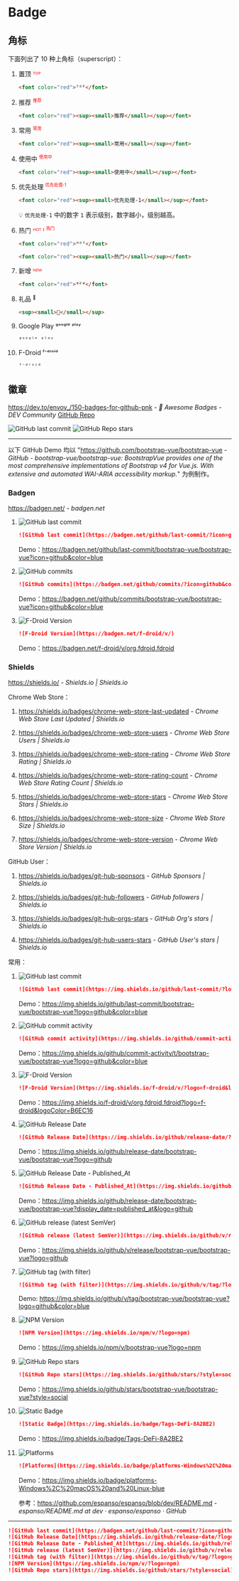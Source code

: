 # Badge

## 角标

下面列出了 10 种上角标（superscript）：

1. 置顶 <font color="red">ᵀᴼᴾ</font>

    ```html
    <font color="red">ᵀᴼᴾ</font>
    ```

2. 推荐 <font color="red"><sup><small>推荐</small></sup></font>

    ```html
    <font color="red"><sup><small>推荐</small></sup></font>
    ```

3. 常用 <font color="red"><sup><small>常用</small></sup></font>

    ```html
    <font color="red"><sup><small>常用</small></sup></font>
    ```

4. 使用中 <font color="red"><sup><small>使用中</small></sup></font>

    ```html
    <font color="red"><sup><small>使用中</small></sup></font>
    ```

5. 优先处理 <font color="red"><sup><small>优先处理-1</small></sup></font>

    ```html
    <font color="red"><sup><small>优先处理-1</small></sup></font>
    ```

    💡 `优先处理-1` 中的数字 `1` 表示级别，数字越小，级别越高。

6. 热门 <font color="red">ᴴᴼᵀ</font> ᴵ <font color="red"><sup><small>热门</small></sup></font>

    ```html
    <font color="red">ᴴᴼᵀ</font>
    ```

    ```html
    <font color="red"><sup><small>热门</small></sup></font>
    ```

7. 新增 <font color="red">ᴺᴱᵂ</font>

    ```html
    <font color="red">ᴺᴱᵂ</font>
    ```

8. 礼品 <sup><small>🎁</small></sup>

    ```html
    <sup><small>🎁</small></sup>
    ```

9. Google Play ᵍᵒᵒᵍˡᵉ ᵖˡᵃʸ

    ```html
    ᵍᵒᵒᵍˡᵉ ᵖˡᵃʸ
    ```

10. F-Droid ᶠ⁻ᵈʳᵒⁱᵈ

    ```html
    ᶠ⁻ᵈʳᵒⁱᵈ
    ```

## 徽章

https://dev.to/envoy_/150-badges-for-github-pnk - *📛 Awesome Badges - DEV Community* [GitHub Repo](https://github.com/Envoy-VC/awesome-badges)

![GitHub last commit](https://img.shields.io/github/last-commit/Envoy-VC/awesome-badges?color=blue&logo=github)
![GitHub Repo stars](https://img.shields.io/github/stars/Envoy-VC/awesome-badges?style=social)

---

以下 GitHub Demo 均以 "https://github.com/bootstrap-vue/bootstrap-vue - *GitHub - bootstrap-vue/bootstrap-vue: BootstrapVue provides one of the most comprehensive implementations of Bootstrap v4 for Vue.js. With extensive and automated WAI-ARIA accessibility markup.*" 为例制作。

### Badgen

https://badgen.net/ - *badgen.net*

1. ![GitHub last commit](https://badgen.net/github/last-commit/bootstrap-vue/bootstrap-vue?icon=github&color=blue)

    ```markdown
    ![GitHub last commit](https://badgen.net/github/last-commit/?icon=github&color=blue)
    ```

    Demo：https://badgen.net/github/last-commit/bootstrap-vue/bootstrap-vue?icon=github&color=blue

2. ![GitHub commits](https://badgen.net/github/commits/bootstrap-vue/bootstrap-vue?icon=github&color=blue)

    ```markdown
    ![GitHub commits](https://badgen.net/github/commits/?icon=github&color=blue)
    ```

    Demo：https://badgen.net/github/commits/bootstrap-vue/bootstrap-vue?icon=github&color=blue

3. ![F-Droid Version](https://badgen.net/f-droid/v/org.fdroid.fdroid)

    ```markdown
    ![F-Droid Version](https://badgen.net/f-droid/v/)
    ```

    Demo：https://badgen.net/f-droid/v/org.fdroid.fdroid

### Shields

https://shields.io/ - *Shields.io | Shields.io*

Chrome Web Store：

1. https://shields.io/badges/chrome-web-store-last-updated - *Chrome Web Store Last Updated | Shields.io*

2. https://shields.io/badges/chrome-web-store-users - *Chrome Web Store Users | Shields.io*

3. https://shields.io/badges/chrome-web-store-rating - *Chrome Web Store Rating | Shields.io*

4. https://shields.io/badges/chrome-web-store-rating-count - *Chrome Web Store Rating Count | Shields.io*

5. https://shields.io/badges/chrome-web-store-stars - *Chrome Web Store Stars | Shields.io*

6. https://shields.io/badges/chrome-web-store-size - *Chrome Web Store Size | Shields.io*

7. https://shields.io/badges/chrome-web-store-version - *Chrome Web Store Version | Shields.io*

GitHub User：

1. https://shields.io/badges/git-hub-sponsors - *GitHub Sponsors | Shields.io*

2. https://shields.io/badges/git-hub-followers - *GitHub followers | Shields.io*

3. https://shields.io/badges/git-hub-orgs-stars - *GitHub Org's stars | Shields.io*

4. https://shields.io/badges/git-hub-users-stars - *GitHub User's stars | Shields.io*

常用：

1. ![GitHub last commit](https://img.shields.io/github/last-commit/bootstrap-vue/bootstrap-vue?logo=github&color=blue)

    ```markdown
    ![GitHub last commit](https://img.shields.io/github/last-commit/?logo=github&color=blue)
    ```

    Demo：https://img.shields.io/github/last-commit/bootstrap-vue/bootstrap-vue?logo=github&color=blue

2. ![GitHub commit activity](https://img.shields.io/github/commit-activity/t/bootstrap-vue/bootstrap-vue?logo=github&color=blue)

    ```markdown
    ![GitHub commit activity](https://img.shields.io/github/commit-activity/t/?logo=github&color=blue)
    ```

    Demo：https://img.shields.io/github/commit-activity/t/bootstrap-vue/bootstrap-vue?logo=github&color=blue

3. ![F-Droid Version](https://img.shields.io/f-droid/v/org.fdroid.fdroid?logo=f-droid&logoColor=B6EC16)

    ```markdown
    ![F-Droid Version](https://img.shields.io/f-droid/v/?logo=f-droid&logoColor=B6EC16)
    ```

    Demo：https://img.shields.io/f-droid/v/org.fdroid.fdroid?logo=f-droid&logoColor=B6EC16

4. ![GitHub Release Date](https://img.shields.io/github/release-date/bootstrap-vue/bootstrap-vue?logo=github)

    ```markdown
    ![GitHub Release Date](https://img.shields.io/github/release-date/?logo=github)
    ```

    Demo：https://img.shields.io/github/release-date/bootstrap-vue/bootstrap-vue?logo=github

5. ![GitHub Release Date - Published_At](https://img.shields.io/github/release-date/bootstrap-vue/bootstrap-vue?display_date=published_at&logo=github)

    ```markdown
    ![GitHub Release Date - Published_At](https://img.shields.io/github/release-date/?display_date=published_at&logo=github)
    ```

    Demo：https://img.shields.io/github/release-date/bootstrap-vue/bootstrap-vue?display_date=published_at&logo=github

6. ![GitHub release (latest SemVer)](https://img.shields.io/github/v/release/bootstrap-vue/bootstrap-vue?logo=github)

    ```markdown
    ![GitHub release (latest SemVer)](https://img.shields.io/github/v/release/?logo=github)
    ```

    Demo：https://img.shields.io/github/v/release/bootstrap-vue/bootstrap-vue?logo=github

7. ![GitHub tag (with filter)](https://img.shields.io/github/v/tag/bootstrap-vue/bootstrap-vue?logo=github&color=blue)

    ```markdown
    ![GitHub tag (with filter)](https://img.shields.io/github/v/tag/?logo=github&color=blue)
    ```

    Demo: https://img.shields.io/github/v/tag/bootstrap-vue/bootstrap-vue?logo=github&color=blue

8. ![NPM Version](https://img.shields.io/npm/v/bootstrap-vue?logo=npm)

    ```markdown
    ![NPM Version](https://img.shields.io/npm/v/?logo=npm)
    ```

    Demo：https://img.shields.io/npm/v/bootstrap-vue?logo=npm

9. ![GitHub Repo stars](https://img.shields.io/github/stars/bootstrap-vue/bootstrap-vue?style=social)

    ```markdown
    ![GitHub Repo stars](https://img.shields.io/github/stars/?style=social)
    ```

    Demo：https://img.shields.io/github/stars/bootstrap-vue/bootstrap-vue?style=social

10. ![Static Badge](https://img.shields.io/badge/Tags-DeFi-8A2BE2)

    ```markdown
    ![Static Badge](https://img.shields.io/badge/Tags-DeFi-8A2BE2)
    ```

    Demo：https://img.shields.io/badge/Tags-DeFi-8A2BE2

11. ![Platforms](https://img.shields.io/badge/platforms-Windows%2C%20macOS%20and%20Linux-blue)

    ```markdown
    ![Platforms](https://img.shields.io/badge/platforms-Windows%2C%20macOS%20and%20Linux-blue)
    ```

    Demo：https://img.shields.io/badge/platforms-Windows%2C%20macOS%20and%20Linux-blue
    
    参考：https://github.com/espanso/espanso/blob/dev/README.md - *espanso/README.md at dev · espanso/espanso · GitHub*

---

```markdown
![GitHub last commit](https://badgen.net/github/last-commit/?icon=github&color=blue)
![GitHub Release Date](https://img.shields.io/github/release-date/?logo=github)
![GitHub Release Date - Published_At](https://img.shields.io/github/release-date/?display_date=published_at&logo=github)
![GitHub release (latest SemVer)](https://img.shields.io/github/v/release/?logo=github)
![GitHub tag (with filter)](https://img.shields.io/github/v/tag/?logo=github&color=blue)
![NPM Version](https://img.shields.io/npm/v/?logo=npm)
![GitHub Repo stars](https://img.shields.io/github/stars/?style=social)
```
